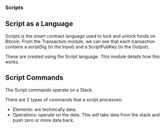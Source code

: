 ### Scripts

## Script as a Language
Scripts is the smart contract language used to lock and unlock funds on Bitcoin. From the Transaction module, we can see that each transaction contains a scriptSig (in the Input) and a ScriptPubKey (in the Output).

These are created using the Script language. This module details how this works.

## Script Commands

The Script commands operate on a Stack.

There are 2 types of commands that a script processes:

* Elements: are technically data.
* Operations: operate on the data. This will take data from the stack and push zero or more data back.